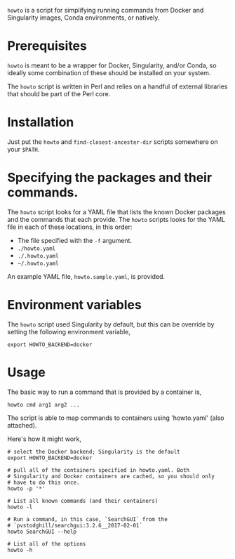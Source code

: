 `howto` is a script for simplifying running commands from Docker and
Singularity images, Conda environments, or natively.

# Prerequisites

`howto` is meant to be a wrapper for Docker, Singularity, and/or
Conda, so ideally some combination of these should be installed on
your system.

The `howto` script is written in Perl and relies on a handful of
external libraries that should be part of the Perl core.

# Installation

Just put the `howto` and `find-closest-ancester-dir` scripts somewhere
on your `$PATH`.

# Specifying the packages and their commands.

The `howto` script looks for a YAML file that lists the known Docker
packages and the commands that each provide. The `howto` scripts looks
for the YAML file in each of these locations, in this order:

- The file specified with the `-f` argument.
- `./howto.yaml`
- `./.howto.yaml`
- `~/.howto.yaml`

An example YAML file, `howto.sample.yaml`, is provided.

<!-- FIXME: document the YAML file syntax. -->

# Environment variables

The `howto` script used
Singularity by default, but this can be override by setting the
following environment variable,

    export HOWTO_BACKEND=docker

<!-- FIXME: expands this -->

# Usage

<!-- FIXME - expands this -->

The basic way to run a command that is provided by a container is,

    howto cmd arg1 arg2 ...

The script is able to map commands to containers using 'howto.yaml' (also attached).

Here's how it might work,

    # select the Docker backend; Singularity is the default
    export HOWTO_BACKEND=docker

    # pull all of the containers specified in howto.yaml. Both
    # Singularity and Docker containers are cached, so you should only
    # have to do this once.
    howto -p '*'

    # List all known commands (and their containers)
    howto -l

    # Run a command, in this case, `SearchGUI` from the
    # `pvstodghill/searchgui:3.2.6__2017-02-01`
    howto SearchGUI --help

    # List all of the options
    howto -h
